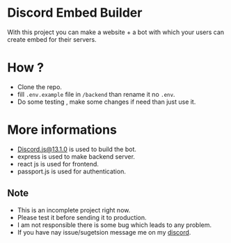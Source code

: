 # Discord Embed Builder
With this project you can make a website + a bot with which your users can create embed for their servers.

# How ?
- Clone the repo.
- fill `.env.example` file in `/backend` than rename it no `.env`.
- Do some testing , make some changes if need than just use it.

# More informations
- Discord.js@13.1.0 is used to build the bot.
- express is used to make backend server.
- react js is used for frontend.
- passport.js is used for authentication.

## Note
- This is an incomplete project right now.
- Please test it before sending it to production.
- I am not responsible there is some bug which leads to any problem.
- If you have nay issue/sugetsion message me on my [discord](https://discord.gg/BmdwHc7K3j).